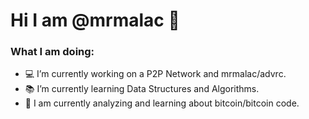 # Hi I am @mrmalac 👋

### What I am doing:
- 💻 I’m currently working on a P2P Network and mrmalac/advrc.
- 📚 I’m currently learning Data Structures and Algorithms.
- 📖 I am currently analyzing and learning about bitcoin/bitcoin code. 

<!--
**mrmalac/mrmalac** is a ✨ _special_ ✨ repository because its `README.md` (this file) appears on your GitHub profile.


